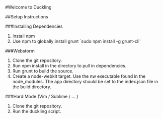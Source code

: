 #Welcome to Duckling

##Setup Instructions

###Installing Dependencies
1. Install npm
2. Use npm to globally install grunt `sudo npm install -g grunt-cli'

###Webstorm
1. Clone the git repository.
2. Run npm install in the directory to pull in dependencies.
3. Run grunt to build the source.
4. Create a node-webkit target.  Use the nw executable found in the node_modules.  The app directory should be set to the index.json file in the build directory.

###Hard Mode (Vim / Sublime / ... )
1. Clone the git repository.
2. Run the duckling script.
